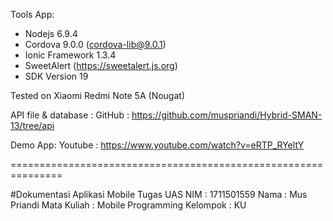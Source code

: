 Tools App:
- Nodejs 6.9.4
- Cordova 9.0.0 (cordova-lib@9.0.1)
- Ionic Framework 1.3.4
- SweetAlert (https://sweetalert.js.org)
- SDK Version 19

Tested on Xiaomi Redmi Note 5A (Nougat)

API file & database :
GitHub : https://github.com/muspriandi/Hybrid-SMAN-13/tree/api

Demo App:
Youtube : https://www.youtube.com/watch?v=eRTP_RYeltY

===============================================================

#Dokumentasi Aplikasi Mobile Tugas UAS
NIM            : 1711501559
Nama           : Mus Priandi
Mata Kuliah    : Mobile Programming
Kelompok       : KU